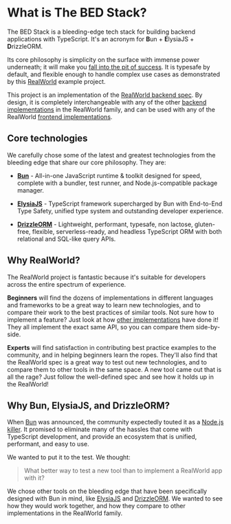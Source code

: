 # What is The BED Stack?

The BED Stack is a bleeding-edge tech stack for building backend applications with TypeScript. It's an acronym for **B**un + **E**lysiaJS + **D**rizzleORM.

Its core philosophy is simplicity on the surface with immense power underneath; it will make you [fall into the pit of success](https://blog.codinghorror.com/falling-into-the-pit-of-success/). It is typesafe by default, and flexible enough to handle complex use cases as demonstrated by this [RealWorld](
  https://github.com/gothinkster/realworld
) example project.

This project is an implementation of the [RealWorld backend spec](
  https://realworld-docs.netlify.app/specifications/backend/introduction/
). By design, it is completely interchangeable with any of the other [backend implementations](
  https://codebase.show/projects/realworld?category=backend&language=typescript
) in the RealWorld family, and can be used with any of the RealWorld [frontend implementations](
  https://codebase.show/projects/realworld?category=frontend
).

## Core technologies

We carefully chose some of the latest and greatest technologies from the bleeding edge that share our core philosophy. They are:

* **[Bun](https://bun.sh/)** - All-in-one JavaScript runtime & toolkit designed for speed, complete with a bundler, test runner, and Node.js-compatible package manager.

* **[ElysiaJS](https://elysiajs.com/)** - TypeScript framework supercharged by Bun with End-to-End Type Safety, unified type system and outstanding developer experience.

* **[DrizzleORM](https://orm.drizzle.team/)** - Lightweight, performant, typesafe, non lactose, gluten-free, flexible, serverless-ready, and headless TypeScript ORM with both relational and SQL-like query APIs.

## Why RealWorld?

The RealWorld project is fantastic because it's suitable for developers across the entire spectrum of experience.

**Beginners** will find the dozens of implementations in different languages and frameworks to be a great way to learn new technologies, and to compare their work to the best practices of similar tools. Not sure how to implement a feature? Just look at how [other implementations](https://codebase.show/projects/realworld?category=backend&language=typescript) have done it! They all implement the exact same API, so you can compare them side-by-side.

**Experts** will find satisfaction in contributing best practice examples to the community, and in helping beginners learn the ropes. They'll also find that the RealWorld spec is a great way to test out new technologies, and to compare them to other tools in the same space. A new tool came out that is all the rage? Just follow the well-defined spec and see how it holds up in the RealWorld!

## Why Bun, ElysiaJS, and DrizzleORM?

When [Bun](https://bun.sh/) was announced, the community expectedly touted it as a [Node.js killer](https://levelup.gitconnected.com/is-bun-js-the-node-js-killer-ffeb0f89196a). It promised to eliminate many of the hassles that come with TypeScript development, and provide an ecosystem that is unified, performant, and easy to use.

We wanted to put it to the test. We thought: 

> What better way to test a new tool than to implement a RealWorld app with it?

We chose other tools on the bleeding edge that have been specifically designed with Bun in mind, like [ElysiaJS](https://elysiajs.com/) and [DrizzleORM](https://orm.drizzle.team/). We wanted to see how they would work together, and how they compare to other implementations in the RealWorld family.
